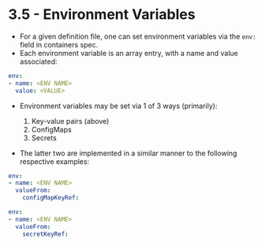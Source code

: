 # 3.5 - Environment Variables

- For a given definition file, one can set environment variables via the `env:` field in containers spec.
- Each environment variable is an array entry, with a name and value associated:

```yaml
env:
- name: <ENV NAME>
  value: <VALUE>
```

- Environment variables may be set via 1 of 3 ways (primarily):
  1. Key-value pairs (above)
  1. ConfigMaps
  1. Secrets

- The latter two are implemented in a similar manner to the following respective examples:

```yaml
env:
- name: <ENV NAME>
  valueFrom:
    configMapKeyRef:
```

```yaml
env:
- name: <ENV NAME>
  valueFrom:
    secretKeyRef:
```
